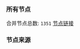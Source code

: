 ### 所有节点
合并节点总数: `1351`
[节点链接](https://raw.githubusercontent.com/rzhy1/11/master/sub/sub_merge_base64.txt)

### 节点来源
